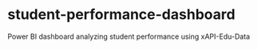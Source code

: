 # student-performance-dashboard
Power BI dashboard analyzing student performance using xAPI-Edu-Data
